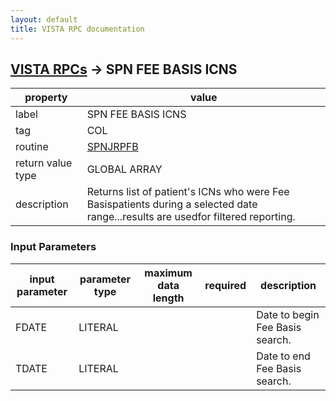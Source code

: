 ```yaml
---
layout: default
title: VISTA RPC documentation
---
```




## [VISTA RPCs](TableOfContent.md) &#8594; SPN FEE BASIS ICNS 

 property | value 
--- | --- 
 label | SPN FEE BASIS ICNS
 tag | COL
 routine | [SPNJRPFB](http://code.osehra.org/dox/Routine_SPNJRPFB_source.html)
 return value type | GLOBAL ARRAY
 description | Returns list of patient's ICNs who were Fee Basispatients during a selected date range...results are usedfor filtered reporting.

### Input Parameters

| input parameter | parameter type | maximum data length | required | description | 
| --- | --- | --- | --- | --- | 
| FDATE | LITERAL |  |  | Date to begin Fee Basis search. | 
| TDATE | LITERAL |  |  | Date to end Fee Basis search. | 